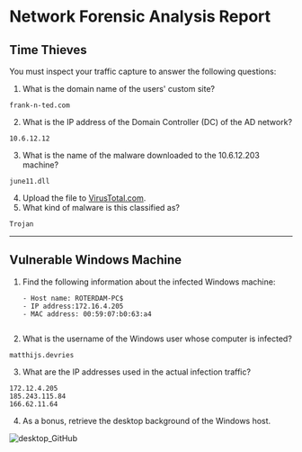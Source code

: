 # Network Forensic Analysis Report


## Time Thieves 
You must inspect your traffic capture to answer the following questions:

1. What is the domain name of the users' custom site? 
```
frank-n-ted.com
```

2. What is the IP address of the Domain Controller (DC) of the AD network? 
```
10.6.12.12
```

3. What is the name of the malware downloaded to the 10.6.12.203 machine? 
```
june11.dll
```

4. Upload the file to [VirusTotal.com](https://www.virustotal.com/gui/). 
5. What kind of malware is this classified as? 
```
Trojan
```

---

## Vulnerable Windows Machine

1. Find the following information about the infected Windows machine:
    
    ````
    - Host name: ROTERDAM-PC$
    - IP address:172.16.4.205
    - MAC address: 00:59:07:b0:63:a4


2. What is the username of the Windows user whose computer is infected?
```
matthijs.devries
```
3. What are the IP addresses used in the actual infection traffic?
```
172.12.4.205
185.243.115.84
166.62.11.64
```
4. As a bonus, retrieve the desktop background of the Windows host.

![desktop_GitHub](https://user-images.githubusercontent.com/96896057/181399648-f2e4a800-ab65-4ed3-a710-f8122a148893.png)

